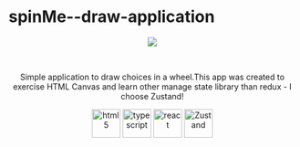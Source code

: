 # spinMe--draw-application
<p align="center"> <img src="https://user-images.githubusercontent.com/77500425/188860078-43060038-8ff7-475d-8831-04e3a93aec0b.png"/> </p>

<br />

<p align="center">Simple application to draw choices in a wheel.This app was created to exercise HTML Canvas and 
learn other manage state library than redux - I choose Zustand!</p>

<div align="center">

<img src="https://user-images.githubusercontent.com/77500425/161312332-1842468e-46e2-4dc6-8996-4b4cc28bc4fd.png" alt="html5" height="50"  align="center" title="HTML" />
<img src="https://user-images.githubusercontent.com/77500425/161311954-e03613e7-54b2-4d1b-ac2e-559f8c1e9f2d.png" alt="typescript" height="50"  align="center" title="TS"/>
<img src="https://user-images.githubusercontent.com/77500425/161312615-f3961568-28bb-48fa-9d95-93ecd61337b3.png" alt="react"  height="50" align="center"/>
<img src="https://user-images.githubusercontent.com/77500425/188861464-3b5357c0-67b4-4190-9b64-8ce18c5822e4.png" alt="Zustand"  height="50" align="center" title="Zustand is awesome!"/>
